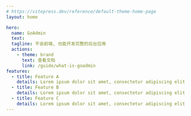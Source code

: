 ```yaml
---
# https://vitepress.dev/reference/default-theme-home-page
layout: home

hero:
  name: GoAdmin
  text: 
  tagline: 不会前端, 也能开发完整的后台应用 
  actions:
    - theme: brand
      text: 查看文档
      link: /guide/what-is-goadmin
features:
  - title: Feature A
    details: Lorem ipsum dolor sit amet, consectetur adipiscing elit
  - title: Feature B
    details: Lorem ipsum dolor sit amet, consectetur adipiscing elit
  - title: Feature C
    details: Lorem ipsum dolor sit amet, consectetur adipiscing elit
---
```


